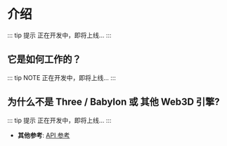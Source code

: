 # 介绍

::: tip 提示
正在开发中，即将上线...
:::

## 它是如何工作的？

::: tip NOTE
正在开发中，即将上线...
:::

## 为什么不是 Three / Babylon 或 其他 Web3D 引擎?

::: tip 提示
正在开发中，即将上线...
:::


- **其他参考**: [API 参考](./reference/)